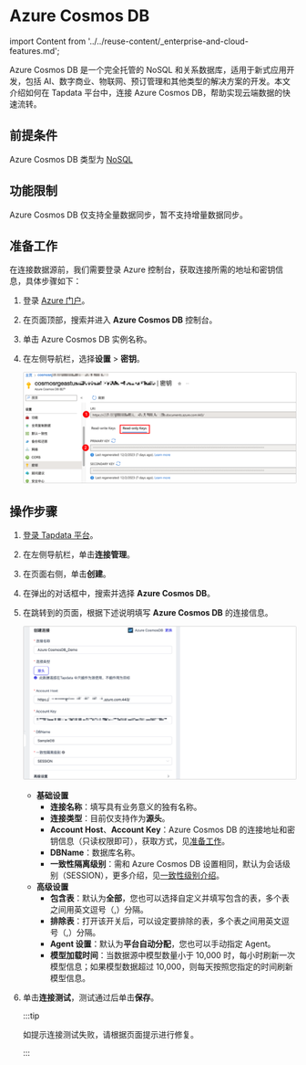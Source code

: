 # Azure Cosmos DB

import Content from '../../reuse-content/_enterprise-and-cloud-features.md';

<Content />

Azure Cosmos DB 是一个完全托管的 NoSQL 和关系数据库，适用于新式应用开发，包括 AI、数字商业、物联网、预订管理和其他类型的解决方案的开发。本文介绍如何在 Tapdata 平台中，连接 Azure Cosmos DB，帮助实现云端数据的快速流转。

## 前提条件

Azure Cosmos DB 类型为 [NoSQL](https://learn.microsoft.com/zh-cn/azure/cosmos-db/distributed-nosql)

## 功能限制

Azure Cosmos DB 仅支持全量数据同步，暂不支持增量数据同步。

## 准备工作

在连接数据源前，我们需要登录 Azure 控制台，获取连接所需的地址和密钥信息，具体步骤如下：

1. 登录 [Azure 门户](https://portal.azure.com/)。

2. 在页面顶部，搜索并进入 **Azure Cosmos DB** 控制台。

3. 单击 Azure Cosmos DB <span id="azure-cosmosdb-keys">实例名称</span>。

4. 在左侧导航栏，选择**设置** > **密钥**。

   ![密钥页面](../../images/azure_cosmosdb_keys.png)

## 操作步骤

1. [登录 Tapdata 平台](../../user-guide/log-in.md)。

2. 在左侧导航栏，单击**连接管理**。

3. 在页面右侧，单击**创建**。

4. 在弹出的对话框中，搜索并选择 **Azure Cosmos DB**。

5. 在跳转到的页面，根据下述说明填写 **Azure Cosmos DB** 的连接信息。

   ![连接 Azure Cosmos DB](../../images/connect_azure_cosmos_db.png)

   * **基础设置**
     * **连接名称**：填写具有业务意义的独有名称。
     * **连接类型**：目前仅支持作为**源头**。
     * **Account Host**、**Account Key**：Azure Cosmos DB 的连接地址和密钥信息（只读权限即可），获取方式，见[准备工作](#azure-cosmosdb-keys)。
     * **DBName**：数据库名称。
     * **一致性隔离级别**：需和 Azure Cosmos DB 设置相同，默认为会话级别（SESSION），更多介绍，见[一致性级别介绍](https://learn.microsoft.com/zh-cn/azure/cosmos-db/consistency-levels?WT.mc_id=Portal-Microsoft_Azure_DocumentDB#session)。
   * **高级设置**
     * **包含表**：默认为**全部**，您也可以选择自定义并填写包含的表，多个表之间用英文逗号（,）分隔。
     * **排除表**：打开该开关后，可以设定要排除的表，多个表之间用英文逗号（,）分隔。
     * **Agent 设置**：默认为**平台自动分配**，您也可以手动指定 Agent。
     * **模型加载时间**：当数据源中模型数量小于 10,000 时，每小时刷新一次模型信息；如果模型数据超过 10,000，则每天按照您指定的时间刷新模型信息。

6. 单击**连接测试**，测试通过后单击**保存**。

   :::tip

   如提示连接测试失败，请根据页面提示进行修复。

   :::